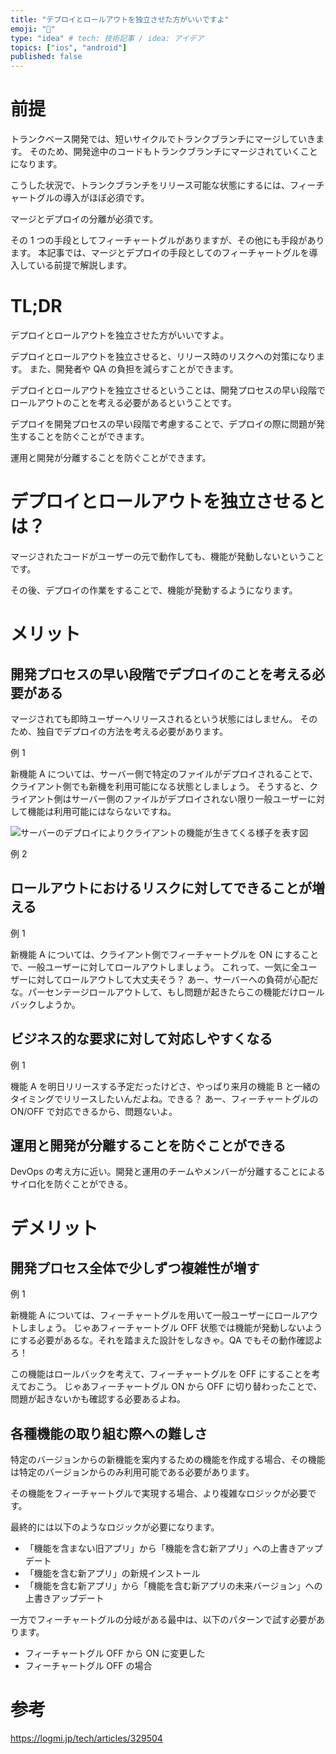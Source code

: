 ```yaml
---
title: "デプロイとロールアウトを独立させた方がいいですよ"
emoji: "🛫"
type: "idea" # tech: 技術記事 / idea: アイデア
topics: ["ios", "android"]
published: false
---
```


# 前提

トランクベース開発では、短いサイクルでトランクブランチにマージしていきます。
そのため、開発途中のコードもトランクブランチにマージされていくことになります。

こうした状況で、トランクブランチをリリース可能な状態にするには、フィーチャートグルの導入がほぼ必須です。

マージとデプロイの分離が必須です。

その 1 つの手段としてフィーチャートグルがありますが、その他にも手段があります。
本記事では、マージとデプロイの手段としてのフィーチャートグルを導入している前提で解説します。

# TL;DR

デプロイとロールアウトを独立させた方がいいですよ。

デプロイとロールアウトを独立させると、リリース時のリスクへの対策になります。
また、開発者や QA の負担を減らすことができます。

デプロイとロールアウトを独立させるということは、開発プロセスの早い段階でロールアウトのことを考える必要があるということです。

デプロイを開発プロセスの早い段階で考慮することで、デプロイの際に問題が発生することを防ぐことができます。

運用と開発が分離することを防ぐことができます。

# デプロイとロールアウトを独立させるとは？

マージされたコードがユーザーの元で動作しても、機能が発動しないということです。

その後、デプロイの作業をすることで、機能が発動するようになります。

# メリット

## 開発プロセスの早い段階でデプロイのことを考える必要がある

マージされても即時ユーザーへリリースされるという状態にはしません。
そのため、独自でデプロイの方法を考える必要があります。

例 1

新機能 A については、サーバー側で特定のファイルがデプロイされることで、クライアント側でも新機を利用可能になる状態としましょう。
そうすると、クライアント側はサーバー側のファイルがデプロイされない限り一般ユーザーに対して機能は利用可能にはならないですね。

![サーバーのデプロイによりクライアントの機能が生きてくる様子を表す図]()

例 2

## ロールアウトにおけるリスクに対してできることが増える

例 1

新機能 A については、クライアント側でフィーチャートグルを ON にすることで、一般ユーザーに対してロールアウトしましょう。
これって、一気に全ユーザーに対してロールアウトして大丈夫そう？
あー、サーバーへの負荷が心配だな。パーセンテージロールアウトして、もし問題が起きたらこの機能だけロールバックしようか。

## ビジネス的な要求に対して対応しやすくなる

例 1

機能 A を明日リリースする予定だったけどさ、やっぱり来月の機能 B と一緒のタイミングでリリースしたいんだよね。できる？
あー、フィーチャートグルの ON/OFF で対応できるから、問題ないよ。

## 運用と開発が分離することを防ぐことができる

DevOps の考え方に近い。開発と運用のチームやメンバーが分離することによるサイロ化を防ぐことができる。

# デメリット

## 開発プロセス全体で少しずつ複雑性が増す

例 1

新機能 A については、フィーチャートグルを用いて一般ユーザーにロールアウトしましょう。
じゃあフィーチャートグル OFF 状態では機能が発動しないようにする必要があるな。それを踏まえた設計をしなきゃ。QA でもその動作確認よろ！

この機能はロールバックを考えて、フィーチャートグルを OFF にすることを考えておこう。
じゃあフィーチャートグル ON から OFF に切り替わったことで、問題が起きないかも確認する必要あるよね。

## 各種機能の取り組む際への難しさ

特定のバージョンからの新機能を案内するための機能を作成する場合、その機能は特定のバージョンからのみ利用可能である必要があります。

その機能をフィーチャートグルで実現する場合、より複雑なロジックが必要です。

最終的には以下のようなロジックが必要になります。

- 「機能を含まない旧アプリ」から「機能を含む新アプリ」への上書きアップデート
- 「機能を含む新アプリ」の新規インストール
- 「機能を含む新アプリ」から「機能を含む新アプリの未来バージョン」への上書きアップデート

一方でフィーチャートグルの分岐がある最中は、以下のパターンで試す必要があります。

- フィーチャートグル OFF から ON に変更した
- フィーチャートグル OFF の場合

# 参考

https://logmi.jp/tech/articles/329504

